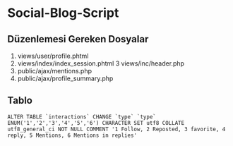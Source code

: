 # Social-Blog-Script

## Düzenlemesi Gereken Dosyalar
1. views/user/profile.phtml
2. views/index/index_session.phtml
3  views/inc/header.php
4. public/ajax/mentions.php
5. public/ajax/profile_summary.php

## Tablo 
    ALTER TABLE `interactions` CHANGE `type` `type` ENUM('1','2','3','4','5','6') CHARACTER SET utf8 COLLATE utf8_general_ci NOT NULL COMMENT '1 Follow, 2 Reposted, 3 favorite, 4 reply, 5 Mentions, 6 Mentions in replies'
